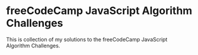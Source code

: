 # freeCodeCamp JavaScript Algorithm Challenges

This is collection of my solutions to the freeCodeCamp JavaScript Algorithm Challenges.

